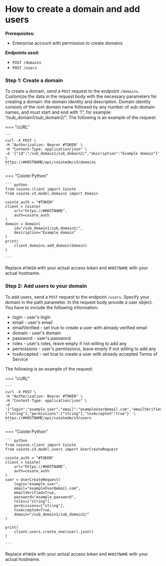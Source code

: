# How to create a domain and add users

**Prerequisites:** 

- Enterprise account with permission to create domains

**Endpoints used:**

- `POST /domains`
- `POST /users`




### Step 1: Create a domain

To create a domain, send a `POST` request to the endpoint `/domains`. Customize the data in the request body with the necessary parameters for creating a domain: the domain identity and description. Domain identity consists of the root domain name followed by any number of sub-domain names, and must start and end with ”/”, for example: “/sub_domain1/sub_domain2/”. The following is an example of the request:


=== "cURL"

    ```
    curl -X POST \
    -H "Authorization: Bearer #TOKEN" \
    -H "Content-Type: application/json" \
    -d '{"id":"/sub_domain1/sub_domain2/","description":"Example domain"}' \
    https://#HOSTNAME/api/coiotedm/v3/domains
    ```

=== "Coiote Python"

    ``` python
    from coiote.client import Coiote
    from coiote.v3.model.domains import Domain

    coiote_auth = "#TOKEN"
    client = Coiote(
        url="https://#HOSTNAME",
        auth=coiote_auth
    )
    domain = Domain(
        id="/sub_domain1/sub_domain2/",
        description="Example domain"
    )
    print(
        client.domains.add_domain(domain)
    )

    ```

Replace `#TOKEN` with your actual access token and `#HOSTNAME` with your actual hostname.

### Step 2: Add users to your domain

To add users, send a `POST` request to the endpoint `/users`. Specify your domain in the path parameter. In the request body provide a user object. You have to include the following information:
- login - user's login
- email - user's email
- emailVerified - set true to create a user with already verified email
- domain - user's domain
- password - user's password
- roles - user's roles, leave empty if not willing to add any
- permissions - user's permissions, leave empty if not willing to add any
- tosAccepted - set true to create a user with already accepted Terms of Service

The following is an example of the request:

=== "cURL"

    ```
    curl -X POST \
    -H "Authorization: Bearer #TOKEN" \
    -H "Content-Type: application/json" \
    -d '{"login":"example_user","email":"exampleUser@email.com","emailVerified":true,"domain":"/sub_domain1/sub_domain2/","password":"example_password","roles":["string"],"permissions":["string"],"tosAccepted":true"}' \
    https://#HOSTNAME/api/coiotedm/v3/users
    ```

=== "Coiote Python"

    ``` python
    from coiote.client import Coiote
    from coiote.v3.model.users import UserCreateRequest

    coiote_auth = "#TOKEN"
    client = Coiote(
        url="https://#HOSTNAME",
        auth=coiote_auth
    )
    user = UserCreateRequest(
        login="example_user",
        email="exampleUser@email.com",
        emailVerified=True,
        password="example_password",
        roles=["string"],
        permissions=["string"],
        tosAccepted=True,
        domain="/sub_domain1/sub_domain2/"
    )

    print(
        client.users.create_one(user).json()
    )

    ```

Replace `#TOKEN` with your actual access token and `#HOSTNAME` with your actual hostname.